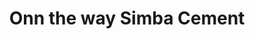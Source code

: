 ---
title: "Onn the way Simba Cement"
url: /nairobi/onn-the-way-simba-cement/
shop: department store
---
